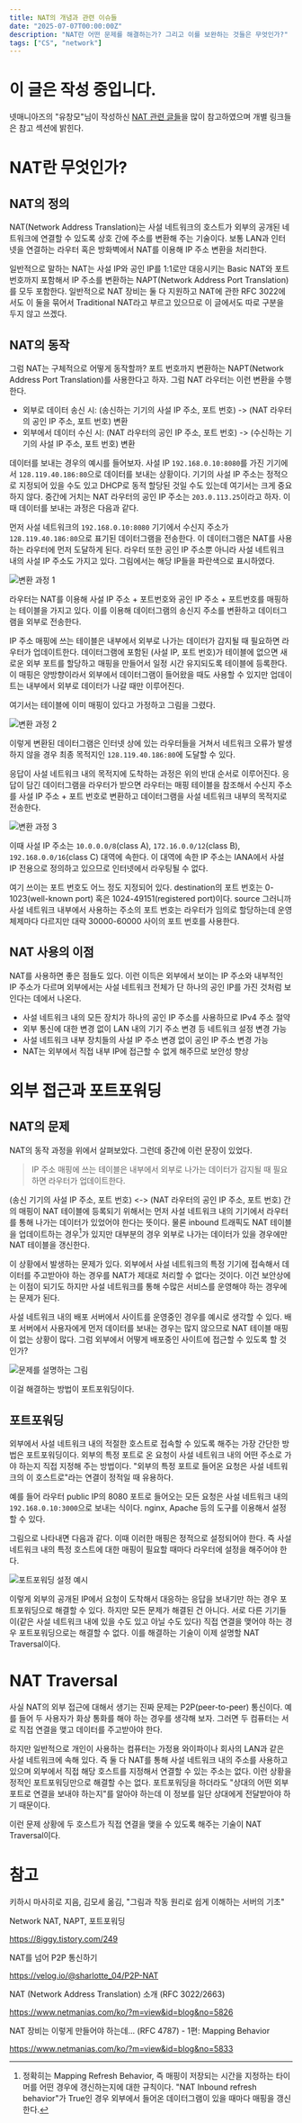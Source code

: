 ```yaml
---
title: NAT의 개념과 관련 이슈들
date: "2025-07-07T00:00:00Z"
description: "NAT란 어떤 문제를 해결하는가? 그리고 이를 보완하는 것들은 무엇인가?"
tags: ["CS", "network"]
---
```


# 이 글은 작성 중입니다.

넷매니아즈의 "유창모"님이 작성하신 [NAT 관련 글들](https://www.netmanias.com/ko/?m=search&tag=248)을 많이 참고하였으며 개별 링크들은 참고 섹션에 밝힌다.

# NAT란 무엇인가?

## NAT의 정의

NAT(Network Address Translation)는 사설 네트워크의 호스트가 외부의 공개된 네트워크에 연결할 수 있도록 상호 간에 주소를 변환해 주는 기술이다. 보통 LAN과 인터넷을 연결하는 라우터 혹은 방화벽에서 NAT를 이용해 IP 주소 변환을 처리한다.

일반적으로 말하는 NAT는 사설 IP와 공인 IP를 1:1로만 대응시키는 Basic NAT와 포트 번호까지 포함해서 IP 주소를 변환하는 NAPT(Network Address Port Translation)를 모두 포함한다. 일반적으로 NAT 장비는 둘 다 지원하고 NAT에 관한 RFC 3022에서도 이 둘을 묶어서 Traditional NAT라고 부르고 있으므로 이 글에서도 따로 구분을 두지 않고 쓰겠다.

## NAT의 동작

그럼 NAT는 구체적으로 어떻게 동작할까? 포트 번호까지 변환하는 NAPT(Network Address Port Translation)를 사용한다고 하자. 그럼 NAT 라우터는 이런 변환을 수행한다.

- 외부로 데이터 송신 시: (송신하는 기기의 사설 IP 주소, 포트 번호) -> (NAT 라우터의 공인 IP 주소, 포트 번호) 변환
- 외부에서 데이터 수신 시: (NAT 라우터의 공인 IP 주소, 포트 번호) -> (수신하는 기기의 사설 IP 주소, 포트 번호) 변환

데이터를 보내는 경우의 예시를 들어보자. 사설 IP `192.168.0.10:8080`를 가진 기기에서 `128.119.40.186:80`으로 데이터를 보내는 상황이다. 기기의 사설 IP 주소는 정적으로 지정되어 있을 수도 있고 DHCP로 동적 할당된 것일 수도 있는데 여기서는 크게 중요하지 않다. 중간에 거치는 NAT 라우터의 공인 IP 주소는 `203.0.113.25`이라고 하자. 이때 데이터를 보내는 과정은 다음과 같다.

먼저 사설 네트워크의 `192.168.0.10:8080` 기기에서 수신지 주소가 `128.119.40.186:80`으로 표기된 데이터그램을 전송한다. 이 데이터그램은 NAT를 사용하는 라우터에 먼저 도달하게 된다. 라우터 또한 공인 IP 주소뿐 아니라 사설 네트워크 내의 사설 IP 주소도 가지고 있다. 그림에서는 해당 IP들을 파란색으로 표시하였다.

![변환 과정 1](./nat-translation-1.png)

라우터는 NAT를 이용해 사설 IP 주소 + 포트번호와 공인 IP 주소 + 포트번호를 매핑하는 테이블을 가지고 있다. 이를 이용해 데이터그램의 송신지 주소를 변환하고 데이터그램을 외부로 전송한다.

IP 주소 매핑에 쓰는 테이블은 내부에서 외부로 나가는 데이터가 감지될 때 필요하면 라우터가 업데이트한다. 데이터그램에 포함된 (사설 IP, 포트 번호)가 테이블에 없으면 새로운 외부 포트를 할당하고 매핑을 만들어서 일정 시간 유지되도록 테이블에 등록한다. 이 매핑은 양방향이라서 외부에서 데이터그램이 들어왔을 때도 사용할 수 있지만 업데이트는 내부에서 외부로 데이터가 나갈 때만 이루어진다.

여기서는 테이블에 이미 매핑이 있다고 가정하고 그림을 그렸다.

![변환 과정 2](./nat-translation-2.png)

이렇게 변환된 데이터그램은 인터넷 상에 있는 라우터들을 거쳐서 네트워크 오류가 발생하지 않을 경우 최종 목적지인 `128.119.40.186:80`에 도달할 수 있다.

응답이 사설 네트워크 내의 목적지에 도착하는 과정은 위의 반대 순서로 이루어진다. 응답이 담긴 데이터그램을 라우터가 받으면 라우터는 매핑 테이블을 참조해서 수신지 주소를 사설 IP 주소 + 포트 번호로 변환하고 데이터그램을 사설 네트워크 내부의 목적지로 전송한다.

![변환 과정 3](./nat-translation-3.png)

이때 사설 IP 주소는 `10.0.0.0/8`(class A), `172.16.0.0/12`(class B), `192.168.0.0/16`(class C) 대역에 속한다. 이 대역에 속한 IP 주소는 IANA에서 사설 IP 전용으로 정의하고 있으므로 인터넷에서 라우팅될 수 없다.

여기 쓰이는 포트 번호도 어느 정도 지정되어 있다. destination의 포트 번호는 0-1023(well-known port) 혹은 1024-49151(registered port)이다. source 그러니까 사설 네트워크 내부에서 사용하는 주소의 포트 번호는 라우터가 임의로 할당하는데 운영체제마다 다르지만 대략 30000-60000 사이의 포트 번호를 사용한다.

## NAT 사용의 이점

NAT를 사용하면 좋은 점들도 있다. 이런 이득은 외부에서 보이는 IP 주소와 내부적인 IP 주소가 다르며 외부에서는 사설 네트워크 전체가 단 하나의 공인 IP를 가진 것처럼 보인다는 데에서 나온다.

- 사설 네트워크 내의 모든 장치가 하나의 공인 IP 주소를 사용하므로 IPv4 주소 절약
- 외부 통신에 대한 변경 없이 LAN 내의 기기 주소 변경 등 네트워크 설정 변경 가능
- 사설 네트워크 내부 장치들의 사설 IP 주소 변경 없이 공인 IP 주소 변경 가능
- NAT는 외부에서 직접 내부 IP에 접근할 수 없게 해주므로 보안성 향상

# 외부 접근과 포트포워딩

## NAT의 문제

NAT의 동작 과정을 위에서 살펴보았다. 그런데 중간에 이런 문장이 있었다.

> IP 주소 매핑에 쓰는 테이블은 내부에서 외부로 나가는 데이터가 감지될 때 필요하면 라우터가 업데이트한다.

(송신 기기의 사설 IP 주소, 포트 번호) <-> (NAT 라우터의 공인 IP 주소, 포트 번호) 간의 매핑이 NAT 테이블에 등록되기 위해서는 먼저 사설 네트워크 내의 기기에서 라우터를 통해 나가는 데이터가 있었어야 한다는 뜻이다. 물론 inbound 트래픽도 NAT 테이블을 업데이트하는 경우[^1]가 있지만 대부분의 경우 외부로 나가는 데이터가 있을 경우에만 NAT 테이블을 갱신한다.

이 상황에서 발생하는 문제가 있다. 외부에서 사설 네트워크의 특정 기기에 접속해서 데이터를 주고받아야 하는 경우를 NAT가 제대로 처리할 수 없다는 것이다. 이건 보안상에는 이점이 되기도 하지만 사설 네트워크를 통해 수많은 서비스를 운영해야 하는 경우에는 문제가 된다.

사설 네트워크 내의 배포 서버에서 사이트를 운영중인 경우를 예시로 생각할 수 있다. 배포 서버에서 사용자에게 먼저 데이터를 보내는 경우는 많지 않으므로 NAT 테이블 매핑이 없는 상황이 많다. 그럼 외부에서 어떻게 배포중인 사이트에 접근할 수 있도록 할 것인가?

![문제를 설명하는 그림](./port-forwarding-need.png)

이걸 해결하는 방법이 포트포워딩이다.

## 포트포워딩

외부에서 사설 네트워크 내의 적절한 호스트로 접속할 수 있도록 해주는 가장 간단한 방법은 포트포워딩이다. 외부의 특정 포트로 온 요청이 사설 네트워크 내의 어떤 주소로 가야 하는지 직접 지정해 주는 방법이다. "외부의 특정 포트로 들어온 요청은 사설 네트워크의 이 호스트로"라는 연결이 정적일 때 유용하다.

예를 들어 라우터 public IP의 8080 포트로 들어오는 모든 요청은 사설 네트워크 내의 `192.168.0.10:3000`으로 보내는 식이다. nginx, Apache 등의 도구를 이용해서 설정할 수 있다.

그림으로 나타내면 다음과 같다. 이때 이러한 매핑은 정적으로 설정되어야 한다. 즉 사설 네트워크 내의 특정 호스트에 대한 매핑이 필요할 때마다 라우터에 설정을 해주어야 한다.

![포트포워딩 설정 예시](./port-forwarding-structure.png)

이렇게 외부의 공개된 IP에서 요청이 도착해서 대응하는 응답을 보내기만 하는 경우 포트포워딩으로 해결할 수 있다. 하지만 모든 문제가 해결된 건 아니다. 서로 다른 기기들이(같은 사설 네트워크 내에 있을 수도 있고 아닐 수도 있다) 직접 연결을 맺어야 하는 경우 포트포워딩으로는 해결할 수 없다. 이를 해결하는 기술이 이제 설명할 NAT Traversal이다.

# NAT Traversal

사실 NAT의 외부 접근에 대해서 생기는 진짜 문제는 P2P(peer-to-peer) 통신이다. 예를 들어 두 사용자가 화상 통화를 해야 하는 경우를 생각해 보자. 그러면 두 컴퓨터는 서로 직접 연결을 맺고 데이터를 주고받아야 한다.

하지만 일반적으로 개인이 사용하는 컴퓨터는 가정용 와이파이나 회사의 LAN과 같은 사설 네트워크에 속해 있다. 즉 둘 다 NAT를 통해 사설 네트워크 내의 주소를 사용하고 있으며 외부에서 직접 해당 호스트를 지정해서 연결할 수 있는 주소는 없다. 이런 상황을 정적인 포트포워딩만으로 해결할 수는 없다. 포트포워딩을 하더라도 "상대의 어떤 외부 포트로 연결을 보내야 하는지"를 알아야 하는데 이 정보를 일단 상대에게 전달받아야 하기 때문이다.

이런 문제 상황에 두 호스트가 직접 연결을 맺을 수 있도록 해주는 기술이 NAT Traversal이다.







# 참고

키하시 마사히로 지음, 김모세 옮김, "그림과 작동 원리로 쉽게 이해하는 서버의 기초"

Network NAT, NAPT, 포트포워딩

https://8iggy.tistory.com/249

NAT를 넘어 P2P 통신하기

https://velog.io/@sharlotte_04/P2P-NAT

NAT (Network Address Translation) 소개 (RFC 3022/2663)

https://www.netmanias.com/ko/?m=view&id=blog&no=5826

NAT 장비는 이렇게 만들어야 하는데... (RFC 4787) - 1편: Mapping Behavior

https://www.netmanias.com/ko/?m=view&id=blog&no=5833

[^1]: 정확히는 Mapping Refresh Behavior, 즉 매핑이 저장되는 시간을 지정하는 타이머를 어떤 경우에 갱신하는지에 대한 규칙이다. "NAT Inbound refresh behavior"가 True인 경우 외부에서 들어온 데이터그램이 있을 때마다 매핑을 갱신한다.